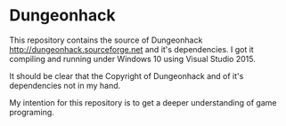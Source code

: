 # Dungeonhack

This repository contains the source of Dungeonhack http://dungeonhack.sourceforge.net and it's dependencies. I got it compiling and running under Windows 10 using Visual Studio 2015.

It should be clear that the Copyright of Dungeonhack and of it's dependencies not in my hand.

My intention for this repository is to get a deeper understanding of game programing.
